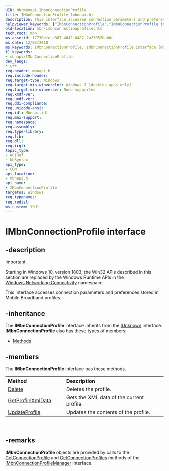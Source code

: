 ```yaml
---
UID: NN:mbnapi.IMbnConnectionProfile
title: IMbnConnectionProfile (mbnapi.h)
description: This interface accesses connection parameters and preferences stored in Mobile Broadband profiles.helpviewer_keywords: ["IMbnConnectionProfile","IMbnConnectionProfile interface [Microsoft Broadband Networks]","IMbnConnectionProfile interface [Microsoft Broadband Networks]","described","mbn.imbnconnectionprofile","mbnapi/IMbnConnectionProfile"]
old-location: mbn\imbnconnectionprofile.htm
tech.root: mbn
ms.assetid: f7730efe-e367-4642-8482-2a23052bab0c
ms.date: 12/05/2018
ms.keywords: IMbnConnectionProfile, IMbnConnectionProfile interface [Microsoft Broadband Networks], IMbnConnectionProfile interface [Microsoft Broadband Networks],described, mbn.imbnconnectionprofile, mbnapi/IMbnConnectionProfile
f1_keywords:
- mbnapi/IMbnConnectionProfile
dev_langs:
- c++
req.header: mbnapi.h
req.include-header: 
req.target-type: Windows
req.target-min-winverclnt: Windows 7 [desktop apps only]
req.target-min-winversvr: None supported
req.kmdf-ver: 
req.umdf-ver: 
req.ddi-compliance: 
req.unicode-ansi: 
req.idl: Mbnapi.idl
req.max-support: 
req.namespace: 
req.assembly: 
req.type-library: 
req.lib: 
req.dll: 
req.irql: 
topic_type:
- APIRef
- kbSyntax
api_type:
- COM
api_location:
- mbnapi.h
api_name:
- IMbnConnectionProfile
targetos: Windows
req.typenames: 
req.redist: 
ms.custom: 19H1
---
```


# IMbnConnectionProfile interface


## -description

> [!IMPORTANT]
> Starting in Windows 10, version 1803, the Win32 APIs described in this section are replaced by the Windows Runtime APIs in the [Windows.Networking.Connectivity](/uwp/api/windows.networking.connectivity) namespace.

This interface accesses connection parameters and preferences stored in Mobile Broadband profiles.


## -inheritance

The <b xmlns:loc="http://microsoft.com/wdcml/l10n">IMbnConnectionProfile</b> interface inherits from the <a href="https://docs.microsoft.com/windows/desktop/api/unknwn/nn-unknwn-iunknown">IUnknown</a> interface. <b>IMbnConnectionProfile</b> also has these types of members:
<ul>
<li><a href="https://docs.microsoft.com/">Methods</a></li>
</ul>

## -members

The <b>IMbnConnectionProfile</b> interface has these methods.
<table class="members" id="memberListMethods">
<tr>
<th align="left" width="37%">Method</th>
<th align="left" width="63%">Description</th>
</tr>
<tr data="declared;">
<td align="left" width="37%">
<a href="https://docs.microsoft.com/windows/desktop/api/mbnapi/nf-mbnapi-imbnconnectionprofile-delete">Delete</a>
</td>
<td align="left" width="63%">
Deletes the profile.

</td>
</tr>
<tr data="declared;">
<td align="left" width="37%">
<a href="https://docs.microsoft.com/windows/desktop/api/mbnapi/nf-mbnapi-imbnconnectionprofile-getprofilexmldata">GetProfileXmlData</a>
</td>
<td align="left" width="63%">
Gets the XML data of the current profile.

</td>
</tr>
<tr data="declared;">
<td align="left" width="37%">
<a href="https://docs.microsoft.com/windows/desktop/api/mbnapi/nf-mbnapi-imbnconnectionprofile-updateprofile">UpdateProfile</a>
</td>
<td align="left" width="63%">
Updates the contents of the profile.

</td>
</tr>
</table> 


## -remarks



<b>IMbnConnectionProfile</b> objects are provided by calls to the <a href="https://docs.microsoft.com/windows/desktop/api/mbnapi/nf-mbnapi-imbnconnectionprofilemanager-getconnectionprofile">GetConnectionProfile</a> and <a href="https://docs.microsoft.com/windows/desktop/api/mbnapi/nf-mbnapi-imbnconnectionprofilemanager-getconnectionprofiles">GetConnectionProfiles</a> methods of the <a href="https://docs.microsoft.com/windows/desktop/api/mbnapi/nn-mbnapi-imbnconnectionprofilemanager">IMbnConnectionProfileManager</a> interface.



